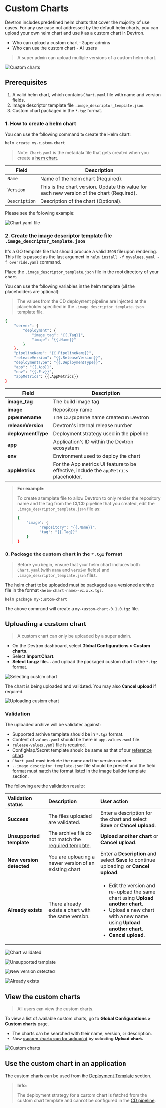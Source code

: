 # Custom Charts

Devtron includes predefined helm charts that cover the majority of use cases.
For any use case not addressed by the default helm charts, you can upload your own helm chart and use it as a custom chart in Devtron.

* Who can upload a custom chart - Super admins
* Who can use the custom chart - All users

> A super admin can upload multiple versions of a custom helm chart.

![Custom charts](https://devtron-public-asset.s3.us-east-2.amazonaws.com/custom-charts/custom-charts-lists.png)

## Prerequisites

1. A valid helm chart, which contains `Chart.yaml` file with name and version fields.
2. Image descriptor template file `.image_descriptor_template.json`.
3. Custom chart packaged in the `*.tgz` format.

### 1. How to create a helm chart

You can use the following command to create the Helm chart:

```bash
helm create my-custom-chart
```

>Note: `Chart.yaml` is the metadata file that gets created when you create a [helm chart](https://helm.sh/docs/helm/helm_create/).

| Field | Description |
| --- | --- |
| `Name` | Name of the helm chart (Required). |
| `Version` | This is the chart version. Update this value for each new version of the chart (Required). |
| `Description` | Description of the chart (Optional). |

Please see the following example:

![Chart.yaml file](https://devtron-public-asset.s3.us-east-2.amazonaws.com/custom-charts/chart-yaml-file.png)

### 2. Create the image descriptor template file `.image_descriptor_template.json`

It's a GO template file that should produce a valid `JSON` file upon rendering. This file is passed as the last argument in
`helm install -f myvalues.yaml -f override.yaml` command.

Place the `.image_descriptor_template.json` file in the root directory of your chart.

You can use the following variables in the helm template (all the placeholders are optional):

> The values from the CD deployment pipeline are injected at the placeholder specified in the `.image_descriptor_template.json` template file.

```bash
{
    "server": {
        "deployment": {
            "image_tag": "{{.Tag}}",
            "image": "{{.Name}}"
        }
    },
    "pipelineName": "{{.PipelineName}}",
    "releaseVersion": "{{.ReleaseVersion}}",
    "deploymentType": "{{.DeploymentType}}",
    "app": "{{.App}}",
    "env": "{{.Env}}",
    "appMetrics": {{.AppMetrics}}
}
```

| Field | Description |
| --- | --- |
| **image_tag** | The build image tag |
| **image** | Repository name |
| **pipelineName** | The CD pipeline name created in Devtron |
| **releaseVersion** | Devtron's internal release number |
| **deploymentType** | Deployment strategy used in the pipeline |
| **app** | Application's ID within the Devtron ecosystem |
| **env** | Environment used to deploy the chart |
| **appMetrics** | For the App metrics UI feature to be effective, include the `appMetrics` placeholder. |

> **For example**:
> 
> To create a template file to allow Devtron to only render the repository name and the tag from the CI/CD pipeline that you created, edit the `.image_descriptor_template.json` file as:
> ```bash
> {
>     "image": {
>	        "repository": "{{.Name}}",
>	        "tag": "{{.Tag}}"
>     }
> }
> ```

### 3. Package the custom chart in the `*.tgz` format

> Before you begin, ensure that your helm chart includes both `Chart.yaml` (with `name` and `version` fields) and `.image_descriptor_template.json` files.

The helm chart to be uploaded must be packaged as a versioned archive file in the format `<helm-chart-name>-vx.x.x.tgz`.

```
helm package my-custom-chart
```

The above command will create a `my-custom-chart-0.1.0.tgz` file.

## Uploading a custom chart

> A custom chart can only be uploaded by a super admin.

* On the Devtron dashboard, select **Global Configurations > Custom charts**.
* Select **Import Chart**.
* **Select tar.gz file...** and upload the packaged custom chart in the `*.tgz` format.

![Selecting custom chart](https://devtron-public-asset.s3.us-east-2.amazonaws.com/custom-charts/Chart+pre-requisites.png)

The chart is being uploaded and validated. You may also **Cancel upload** if required.

![Uploading custom chart](https://devtron-public-asset.s3.us-east-2.amazonaws.com/custom-charts/List+-+Empty-4.png)

### Validation

The uploaded archive will be validated against:

- Supported archive template should be in `*.tgz` format.
- Content of `values.yaml` should be there in `app-values.yaml` file.
- `release-values.yaml` file is required.
- ConfigMap/Secret template should be same as that of our [reference chart](https://github.com/devtron-labs/devtron/tree/main/scripts/devtron-reference-helm-charts/reference-chart_4-14-0).
- `Chart.yaml` must include the name and the version number.
- `..image_descriptor_template.json` file should be present and the field format must match the format listed in the image builder template section.


The following are the validation results:

| Validation status | Description | User action |
| :--- | :--- | :--- |
| **Success** | The files uploaded are validated. | Enter a description for the chart and select **Save** or **Cancel upload**. |
| **Unsupported template** | The archive file do not match the [required template](#prerequisites). | **Upload another chart** or **Cancel upload**. |
| **New version detected** | You are uploading a newer version of an existing chart | Enter a **Description** and select **Save** to continue uploading, or **Cancel upload**. |
| **Already exists** | There already exists a chart with the same version. | <ul><li>Edit the version and re-upload the same chart using **Upload another chart**.</li><li>Upload a new chart with a new name using  **Upload another chart**.</li><li>**Cancel upload**.</li></ul> |

![Chart validated](https://devtron-public-asset.s3.us-east-2.amazonaws.com/custom-charts/List+-+Empty-2.png)

![Unsupported template](https://devtron-public-asset.s3.us-east-2.amazonaws.com/custom-charts/List+-+Empty.png)

![New version detected](https://devtron-public-asset.s3.us-east-2.amazonaws.com/custom-charts/List+-+Empty-3.png)

![Already exists](https://devtron-public-asset.s3.us-east-2.amazonaws.com/custom-charts/List+-+Empty-1.png)

## View the custom charts

> All users can view the custom charts.

To view a list of available custom charts, go to  **Global Configurations > Custom charts** page.

* The charts can be searched with their name, version, or description.
* New [custom charts can be uploaded](#uploading-a-custom-chart) by selecting **Upload chart**.

![Custom charts](https://devtron-public-asset.s3.us-east-2.amazonaws.com/custom-charts/custom-charts-lists.png)

## Use the custom chart in an application

The custom charts can be used from the [Deployment Template](../creating-application/deployment-template.md) section.

> **Info**:
>
> The deployment strategy for a custom chart is fetched from the custom chart template and cannot be configured in the [CD pipeline](../creating-application/workflow/cd-pipeline.md#deployment-strategies).
